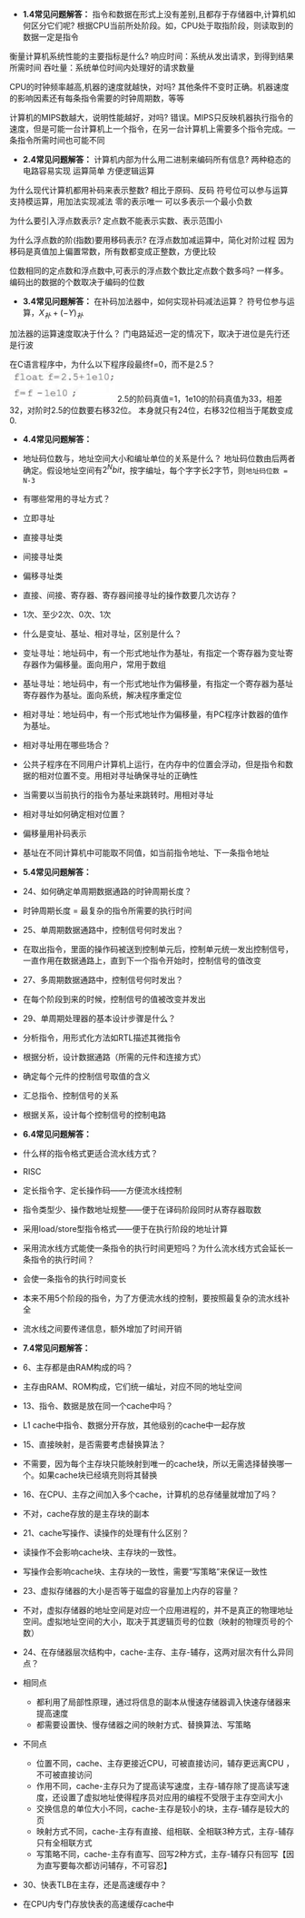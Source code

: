 - **1.4常见问题解答：**
指令和数据在形式上没有差别,且都存于存储器中,计算机如何区分它们呢?
根据CPU当前所处阶段。如，CPU处于取指阶段，则读取到的数据一定是指令

衡量计算机系统性能的主要指标是什么?
响应时间：系统从发出请求，到得到结果所需时间
吞吐量：系统单位时间内处理好的请求数量

CPU的时钟频率越高,机器的速度就越快，对吗?
其他条件不变时正确。机器速度的影响因素还有每条指令需要的时钟周期数，等等

计算机的MIPS数越大，说明性能越好，对吗?
错误。MIPS只反映机器执行指令的速度，但是可能一台计算机上一个指令，在另一台计算机上需要多个指令完成。一条指令所需时间也可能不同


- **2.4常见问题解答：**
计算机内部为什么用二进制来编码所有信息?
两种稳态的电路容易实现
运算简单
方便逻辑运算


为什么现代计算机都用补码来表示整数?
相比于原码、反码
符号位可以参与运算
支持模运算，用加法实现减法
零的表示唯一
可以多表示一个最小负数


为什么要引入浮点数表示?
定点数不能表示实数、表示范围小


为什么浮点数的阶(指数)要用移码表示?
在浮点数加减运算中，简化对阶过程
因为移码是真值加上偏置常数，所有数都变成正整数，方便比较


位数相同的定点数和浮点数中,可表示的浮点数个数比定点数个数多吗?
一样多。编码出的数据的个数取决于编码的位数



- **3.4常见问题解答：**
在补码加法器中，如何实现补码减法运算？
符号位参与运算，$X_{补}+(-Y)_{补}$

加法器的运算速度取决于什么？
门电路延迟一定的情况下，取决于进位是先行还是行波

在C语言程序中，为什么以下程序段最终f=0，而不是2.5？
![Pasted image 20250618213859](attachments/Pasted%20image%2020250618213859.png)
2.5的阶码真值=1，1e10的阶码真值为33，相差32，对阶时2.5的位数要右移32位。
本身就只有24位，右移32位相当于尾数变成0.



- **4.4常见问题解答：**
- 地址码位数与，地址空间大小和编址单位的关系是什么？
地址码位数由后两者确定。假设地址空间有$2^{N} bit$，按字编址，每个字字长2字节，则`地址码位数 = N-3`

- 有哪些常用的寻址方式？
- 立即寻址
- 直接寻址类
- 间接寻址类
- 偏移寻址类

- 直接、间接、寄存器、寄存器间接寻址的操作数要几次访存？
- 1次、至少2次、0次、1次

- 什么是变址、基址、相对寻址，区别是什么？
- 变址寻址：地址码中，有一个形式地址作为基址，有指定一个寄存器为变址寄存器作为偏移量。面向用户，常用于数组
- 基址寻址：地址码中，有一个形式地址作为偏移量，有指定一个寄存器为基址寄存器作为基址。面向系统，解决程序重定位
- 相对寻址：地址码中，有一个形式地址作为偏移量，有PC程序计数器的值作为基址。

- 相对寻址用在哪些场合？
- 公共子程序在不同用户计算机上运行，在内存中的位置会浮动，但是指令和数据的相对位置不变。用相对寻址确保寻址的正确性
- 当需要以当前执行的指令为基址来跳转时。用相对寻址

- 相对寻址如何确定相对位置？
- 偏移量用补码表示
- 基址在不同计算机中可能取不同值，如当前指令地址、下一条指令地址


- **5.4常见问题解答：**
- 24、如何确定单周期数据通路的时钟周期长度？
- 时钟周期长度 = 最复杂的指令所需要的执行时间

- 25、单周期数据通路中，控制信号何时发出？
- 在取出指令，里面的操作码被送到控制单元后，控制单元统一发出控制信号，一直作用在数据通路上，直到下一个指令开始时，控制信号的值改变
  
- 27、多周期数据通路中，控制信号何时发出？
- 在每个阶段到来的时候，控制信号的值被改变并发出
  
- 29、单周期处理器的基本设计步骤是什么？
- 分析指令，用形式化方法如RTL描述其微指令
- 根据分析，设计数据通路（所需的元件和连接方式）
- 确定每个元件的控制信号取值的含义
- 汇总指令、控制信号的关系
- 根据关系，设计每个控制信号的控制电路


- **6.4常见问题解答：**
- 什么样的指令格式更适合流水线方式？
- RISC
- 定长指令字、定长操作码——方便流水线控制
- 指令类型少、操作数地址规整——便于在译码阶段同时从寄存器取数
- 采用load/store型指令格式——便于在执行阶段的地址计算

- 采用流水线方式能使一条指令的执行时间更短吗？为什么流水线方式会延长一条指令的执行时间？
- 会使一条指令的执行时间变长
- 本来不用5个阶段的指令，为了方便流水线的控制，要按照最复杂的流水线补全
- 流水线之间要传递信息，额外增加了时间开销



- **7.4常见问题解答：**
- 6、主存都是由RAM构成的吗？
- 主存由RAM、ROM构成，它们统一编址，对应不同的地址空间

- 13、指令、数据是放在同一个cache中吗？
- L1 cache中指令、数据分开存放，其他级别的cache中一起存放

- 15、直接映射，是否需要考虑替换算法？
- 不需要，因为每个主存块只能映射到唯一的cache块，所以无需选择替换哪一个。如果cache块已经填充则将其替换

- 16、在CPU、主存之间加入多个cache，计算机的总存储量就增加了吗？
- 不对，cache存放的是主存块的副本

- 21、cache写操作、读操作的处理有什么区别？
- 读操作不会影响cache块、主存块的一致性。
- 写操作会影响cache块、主存块的一致性，需要“写策略”来保证一致性

- 23、虚拟存储器的大小是否等于磁盘的容量加上内存的容量？
- 不对，虚拟存储器的地址空间是对应一个应用进程的，并不是真正的物理地址空间。虚拟地址空间的大小，取决于其逻辑页号的位数（映射的物理页号的个数）

- 24、在存储器层次结构中，cache-主存、主存-辅存，这两对层次有什么异同点？
- 相同点
	- 都利用了局部性原理，通过将信息的副本从慢速存储器调入快速存储器来提高速度
	- 都需要设置快、慢存储器之间的映射方式、替换算法、写策略
- 不同点
	- 位置不同，cache、主存更接近CPU，可被直接访问，辅存更远离CPU ，不可被直接访问
	- 作用不同，cache-主存只为了提高读写速度，主存-辅存除了提高读写速度，还设置了虚拟地址使得程序员对应用的编程不受限于主存空间大小
	- 交换信息的单位大小不同，cache-主存是较小的块，主存-辅存是较大的页
	- 映射方式不同，cache-主存有直接、组相联、全相联3种方式，主存-辅存只有全相联方式
	- 写策略不同，cache-主存有直写、回写2种方式，主存-辅存只有回写【因为直写要每次都访问辅存，不可容忍】

- 30、快表TLB在主存，还是高速缓存中？
- 在CPU内专门存放快表的高速缓存cache中
